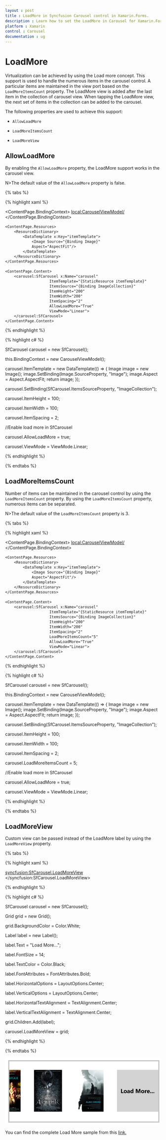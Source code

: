 ```yaml
---
layout : post
title : LoadMore in Syncfusion Carousel control in Xamarin.Forms.
description : Learn how to set the LoadMore in Carousel for Xamarin.Forms.
platform : Xamarin
control : Carousel
documentation : ug
---
```


# LoadMore

Virtualization can be achieved by using the Load more concept. This support is used to handle the numerous items in the carousel control. A particular items are maintained in the view port based on the `LoadMoreItemsCount` property. The LoadMore view is added after the last item in the collection of carousel view. When tapping the LoadMore view, the next set of items in the collection can be added to the carousel.

The following properties are used to achieve this support:

*	`AllowLoadMore`

*	`LoadMoreItemsCount`

*	`LoadMoreView`

## AllowLoadMore

By enabling the `AllowLoadMore` property, the LoadMore support works in the carousel view. 

N>The default value of the `AllowLoadMore` property is false.

{% tabs %}

{% highlight xaml %}

<?xml version="1.0" encoding="utf-8" ?>
<ContentPage xmlns="http://xamarin.com/schemas/2014/forms"
    xmlns:x="http://schemas.microsoft.com/winfx/2009/xaml"
    xmlns:local="clr-namespace:LoadMore"
    x:Class="LoadMore.MainPage"
    xmlns:carousel="clr-namespace:Syncfusion.SfCarousel.XForms;assembly=Syncfusion.SfCarousel.XForms">

<ContentPage.BindingContext>
  <local:CarouselViewModel/>
</ContentPage.BindingContext>

	<ContentPage.Resources>
		<ResourceDictionary>
			<DataTemplate x:Key="itemTemplate">
				<Image Source="{Binding Image}"
				Aspect="AspectFit"/>
			</DataTemplate>
		</ResourceDictionary>
	</ContentPage.Resources>

	<ContentPage.Content>
		<carousel:SfCarousel x:Name="carousel"
						ItemTemplate="{StaticResource itemTemplate}"
						ItemsSource="{Binding ImageCollection}"
						ItemHeight="200"
						ItemWidth="200"
						ItemSpacing="2"
                        AllowLoadMore="True"
						ViewMode="Linear">
		</carousel:SfCarousel>
	</ContentPage.Content>
</ContentPage>

{% endhighlight %}

{% highlight c# %}

SfCarousel carousel = new SfCarousel();

this.BindingContext = new CarouselViewModel();

carousel.ItemTemplate = new DataTemplate(() => {
                Image image = new Image();
                image.SetBinding(Image.SourceProperty, "Image");
                image.Aspect = Aspect.AspectFit;
                return image;
            });

carousel.SetBinding(SfCarousel.ItemsSourceProperty, "ImageCollection");

carousel.ItemHeight = 100;

carousel.ItemWidth = 100;

 carousel.ItemSpacing = 2;

 //Enable load more in SfCarousel

carousel.AllowLoadMore = true;

carousel.ViewMode = ViewMode.Linear;

{% endhighlight %}

{% endtabs %}

## LoadMoreItemsCount

Number of items can be maintained in the carousel control by using the `LoadMoreItemsCount` property. By using the `LoadMoreItemsCount` property, numerous items can be separated. 

N>The default value of the `LoadMoreItemsCount` property is 3.

{% tabs %}

{% highlight xaml %}

<?xml version="1.0" encoding="utf-8" ?>
<ContentPage xmlns="http://xamarin.com/schemas/2014/forms"
    xmlns:x="http://schemas.microsoft.com/winfx/2009/xaml"
    xmlns:local="clr-namespace:LoadMore"
    x:Class="LoadMore.MainPage"
    xmlns:carousel="clr-namespace:Syncfusion.SfCarousel.XForms;assembly=Syncfusion.SfCarousel.XForms">

<ContentPage.BindingContext>
  <local:CarouselViewModel/>
</ContentPage.BindingContext>

	<ContentPage.Resources>
		<ResourceDictionary>
			<DataTemplate x:Key="itemTemplate">
				<Image Source="{Binding Image}"
				Aspect="AspectFit"/>
			</DataTemplate>
		</ResourceDictionary>
	</ContentPage.Resources>

	<ContentPage.Content>
		<carousel:SfCarousel x:Name="carousel"
						ItemTemplate="{StaticResource itemTemplate}"
						ItemsSource="{Binding ImageCollection}"
						ItemHeight="200"
						ItemWidth="200"
						ItemSpacing="2"
						LoadMoreItemsCount="5"
                        AllowLoadMore="True"
						ViewMode="Linear">
		</carousel:SfCarousel>
	</ContentPage.Content>
</ContentPage>

{% endhighlight %}

{% highlight c# %}

SfCarousel carousel = new SfCarousel();

this.BindingContext = new CarouselViewModel();

carousel.ItemTemplate = new DataTemplate(() => {
                Image image = new Image();
                image.SetBinding(Image.SourceProperty, "Image");
                image.Aspect = Aspect.AspectFit;
                return image;
            });

carousel.SetBinding(SfCarousel.ItemsSourceProperty, "ImageCollection");

carousel.ItemHeight = 100;

carousel.ItemWidth = 100;
                
carousel.ItemSpacing = 2;

carousel.LoadMoreItemsCount = 5;
                
//Enable load more in SfCarousel
                
carousel.AllowLoadMore = true;
                
carousel.ViewMode = ViewMode.Linear;

{% endhighlight %}

{% endtabs %}

## LoadMoreView

Custom view can be passed instead of the LoadMore label by using the `LoadMoreView` property. 

{% tabs %}

{% highlight xaml %}

<syncfusion:SfCarousel.LoadMoreView>
      <Grid
      BackgroundColor="#FFFFFFFF">
        <Label
        Text="Load More..."
        FontSize="14"
        TextColor="#FF000000"
        FontAttributes="Bold"
        HorizontalTextAlignment="Center"
        VerticalTextAlignment="Center"
        HorizontalOptions="Center"
        VerticalOptions="Center" /> 
    </Grid>
</syncfusion:SfCarousel.LoadMoreView>

{% endhighlight %}

{% highlight c# %}

SfCarousel carousel = new SfCarousel();

Grid grid = new Grid();

grid.BackgroundColor = Color.White;

Label label = new Label();

label.Text = "Load More...";

label.FontSize = 14;

label.TextColor = Color.Black;

label.FontAttributes = FontAttributes.Bold;

label.HorizontalOptions = LayoutOptions.Center;

label.VerticalOptions = LayoutOptions.Center;

label.HorizontalTextAlignment = TextAlignment.Center;

label.VerticalTextAlignment = TextAlignment.Center;

grid.Children.Add(label);

carousel.LoadMoreView = grid;

{% endhighlight %}

{% endtabs %}

![](images/LoadMore.png)

You can find the complete Load More sample from this [link.](http://www.syncfusion.com/downloads/support/forum/137855/ze/LoadMore434862846)